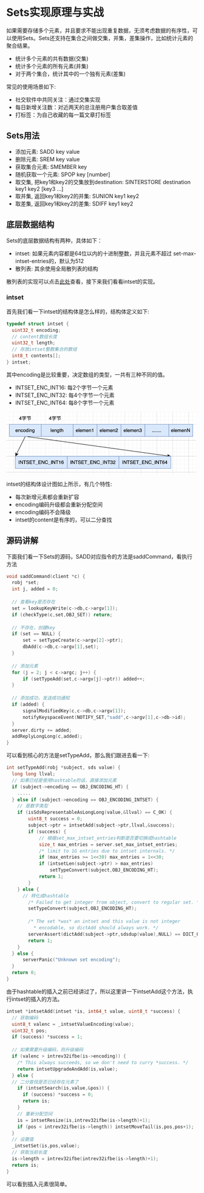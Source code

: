 # Sets实现原理与实战

如果需要存储多个元素，并且要求不能出现重复数据，无须考虑数据的有序性，可以使用Sets。Sets还支持在集合之间做交集，并集，差集操作，比如统计元素的聚合结果。

- 统计多个元素的共有数据(交集)
- 统计多个元素的所有元素(并集)
- 对于两个集合，统计其中的一个独有元素(差集)

常见的使用场景如下:

- 社交软件中共同关注：通过交集实现
- 每日新增关注数：对近两天的总注册用户集合取差值
- 打标签：为自己收藏的每一篇文章打标签

## Sets用法

- 添加元素: SADD key value
- 删除元素: SREM key value
- 获取集合元素: SMEMBER key
- 随机获取一个元素: SPOP key [number]
- 取交集, 把key1和key2的交集放到destination: SINTERSTORE destination key1 key2 [key3 ...]
- 取并集, 返回key1和key2的并集: SUNION key1 key2
- 取差集, 返回key1和key2的差集: SDIFF key1 key2

## 底层数据结构

Sets的底层数据结构有两种，具体如下：

- intset: 如果元素内容都是64位以内的十进制整数，并且元素不超过 set-max-intset-entries的，默认为512
- 散列表: 其余使用全局散列表的结构

散列表的实现可以点击[此处](/redis/ht_table.html)查看，接下来我们看看intset的实现。

### intset

首先我们看一下intset的结构体是怎么样的，结构体定义如下:

``` intset.h
typedef struct intset {
  uint32_t encoding;
  // content数组长度
  uint32_t length;
  // 存放intset整数集合的数组
  int8_t contents[];
} intset;
```

其中encoding是比较重要，决定数组的类型，一共有三种不同的值。

- INTSET_ENC_INT16: 每2个字节一个元素
- INTSET_ENC_INT32: 每4个字节一个元素
- INTSET_ENC_INT64: 每8个字节一个元素

<img src="./figures/intset.png" width = "500" alt="intset" />

intset的结构体设计图如上所示，有几个特性:

- 每次新增元素都会重新扩容
- encoding编码升级都会重新分配空间
- encoding编码不会降级
- intset的content是有序的，可以二分查找


## 源码讲解

下面我们看一下Sets的源码，SADD对应指令的方法是saddCommand，看执行方法

``` t_set.c
void saddCommand(client *c) {
  robj *set;
  int j, added = 0;

  // 查看key是否存在
  set = lookupKeyWrite(c->db,c->argv[1]);
  if (checkType(c,set,OBJ_SET)) return;
  
  // 不存在，创建key
  if (set == NULL) {
      set = setTypeCreate(c->argv[2]->ptr);
      dbAdd(c->db,c->argv[1],set);
  }

  // 添加元素
  for (j = 2; j < c->argc; j++) {
      if (setTypeAdd(set,c->argv[j]->ptr)) added++;
  }

  // 添加成功，发送成功通知
  if (added) {
      signalModifiedKey(c,c->db,c->argv[1]);
      notifyKeyspaceEvent(NOTIFY_SET,"sadd",c->argv[1],c->db->id);
  }
  server.dirty += added;
  addReplyLongLong(c,added);
}
```

可以看到核心的方法是setTypeAdd，那么我们跟进去看一下:

``` t_set.c
int setTypeAdd(robj *subject, sds value) {
  long long llval;
  // 如果已经是使用hashtable的话，直接添加元素
  if (subject->encoding == OBJ_ENCODING_HT) {
    .....
  } else if (subject->encoding == OBJ_ENCODING_INTSET) {
    // 是数字类型
    if (isSdsRepresentableAsLongLong(value,&llval) == C_OK) {
        uint8_t success = 0;
        subject->ptr = intsetAdd(subject->ptr,llval,&success);
        if (success) {
            // 根据set_max_intset_entries判断是否要切换成hashtable
            size_t max_entries = server.set_max_intset_entries;
            /* limit to 1G entries due to intset internals. */
            if (max_entries >= 1<<30) max_entries = 1<<30;
            if (intsetLen(subject->ptr) > max_entries)
                setTypeConvert(subject,OBJ_ENCODING_HT);
            return 1;
        }
    } else {
      // 转化成hashtable
        /* Failed to get integer from object, convert to regular set. */
        setTypeConvert(subject,OBJ_ENCODING_HT);

        /* The set *was* an intset and this value is not integer
          * encodable, so dictAdd should always work. */
        serverAssert(dictAdd(subject->ptr,sdsdup(value),NULL) == DICT_OK);
        return 1;
    }
  } else {
      serverPanic("Unknown set encoding");
  }
  return 0;
}
```

由于hashtable的插入之前已经讲过了，所以这里讲一下intsetAdd这个方法，执行intset的插入的方法。

``` intset.c
intset *intsetAdd(intset *is, int64_t value, uint8_t *success) {
  // 获取编码
  uint8_t valenc = _intsetValueEncoding(value);
  uint32_t pos;
  if (success) *success = 1;

  // 如果需要升级编码，则升级编码
  if (valenc > intrev32ifbe(is->encoding)) {
    /* This always succeeds, so we don't need to curry *success. */
    return intsetUpgradeAndAdd(is,value);
  } else {
  // 二分查找是否已经存在元素了
    if (intsetSearch(is,value,&pos)) {
      if (success) *success = 0;
      return is;
    }
    // 重新分配空间
    is = intsetResize(is,intrev32ifbe(is->length)+1);
    if (pos < intrev32ifbe(is->length)) intsetMoveTail(is,pos,pos+1);
  }
  // 设置值
  _intsetSet(is,pos,value);
  // 获取当前长度
  is->length = intrev32ifbe(intrev32ifbe(is->length)+1);
  return is;
}
```

可以看到插入元素很简单。

